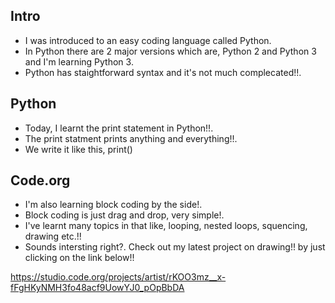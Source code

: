 ## Intro
- I was introduced to an easy coding language called Python.
- In Python there are 2 major versions which are, Python 2 and Python 3 and I'm learning Python 3.
- Python has staightforward syntax and it's not much complecated!!.

## Python
- Today, I learnt the print statement in Python!!.
- The print statment prints anything and everything!!.
- We write it like this, print()

## Code.org
- I'm also learning block coding by the side!.
- Block coding is just drag and drop, very simple!.
- I've learnt many topics in that like, looping, nested loops, squencing, drawing etc.!!
- Sounds intersting right?. Check out my latest project on drawing!! by just clicking on the link below!!

https://studio.code.org/projects/artist/rKOO3mz__x-fFgHKyNMH3fo48acf9UowYJ0_pOpBbDA

